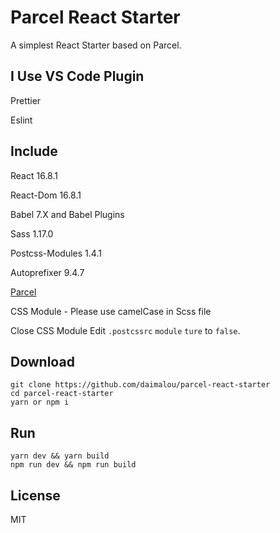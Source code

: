 # Parcel React Starter

A simplest React Starter based on Parcel.



## I Use VS Code Plugin

Prettier 

Eslint 

## Include

React 16.8.1

React-Dom 16.8.1

Babel 7.X and Babel Plugins

Sass 1.17.0

Postcss-Modules 1.4.1

Autoprefixer 9.4.7

[Parcel](https://parceljs.org/)

CSS Module - Please use camelCase in Scss file 

Close  CSS Module  Edit `.postcssrc` `module` `ture` to `false`.


## Download
```
git clone https://github.com/daimalou/parcel-react-starter 
cd parcel-react-starter 
yarn or npm i
```
## Run
```
yarn dev && yarn build
npm run dev && npm run build
```

## License
MIT
